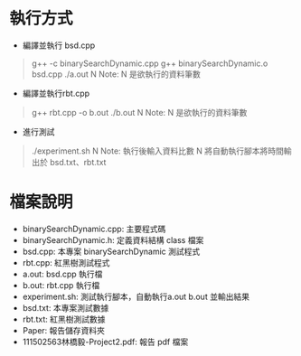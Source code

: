 # 執行方式
- 編譯並執行 bsd.cpp
> g++ -c binarySearchDynamic.cpp
> g++ binarySearchDynamic.o bsd.cpp
> ./a.out N 
Note: N 是欲執行的資料筆數
- 編譯並執行rbt.cpp
> g++ rbt.cpp -o b.out
> ./b.out N
Note: N 是欲執行的資料筆數
- 進行測試
> ./experiment.sh
> N
Note: 執行後輸入資料比數 N 將自動執行腳本將時間輸出於 bsd.txt、rbt.txt

# 檔案說明
- binarySearchDynamic.cpp: 主要程式碼
- binarySearchDynamic.h: 定義資料結構 class 檔案
- bsd.cpp: 本專案 binarySearchDynamic 測試程式
- rbt.cpp: 紅黑樹測試程式
- a.out: bsd.cpp 執行檔
- b.out: rbt.cpp 執行檔
- experiment.sh: 測試執行腳本，自動執行a.out b.out 並輸出結果
- bsd.txt: 本專案測試數據
- rbt.txt: 紅黑樹測試數據
- Paper: 報告儲存資料夾
- 111502563林橋毅-Project2.pdf: 報告 pdf 檔案
